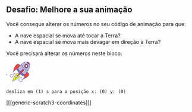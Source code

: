 ## Desafio: Melhore a sua animação

Você consegue alterar os números no seu código de animação para que:

+ A nave espacial se mova até tocar a Terra?
+ A nave espacial se mova mais devagar em direção à Terra?

Você precisará alterar os números neste bloco:

![Ator da nave espacial](images/sprite-spaceship.png)

```blocks3
desliza em (1) s para a posição x: (0) y: (0)
```

[[[generic-scratch3-coordinates]]]